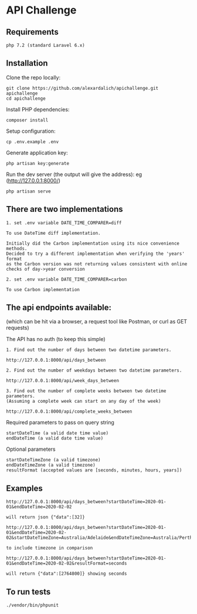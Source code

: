 # API Challenge

## Requirements

```
php 7.2 (standard Laravel 6.x)
```

## Installation

Clone the repo locally:

```
git clone https://github.com/alexardalich/apichallenge.git apichallenge
cd apichallenge
```

Install PHP dependencies:

```
composer install
```

Setup configuration:

```
cp .env.example .env
```

Generate application key:

```
php artisan key:generate
```

Run the dev server (the output will give the address): eg (http://127.0.0.1:8000/)

```
php artisan serve
```

## There are two implementations

```
1. set .env variable DATE_TIME_COMPARER=diff

To use DateTime diff implementation.

Initially did the Carbon implementation using its nice convenience methods.
Decided to try a different implementation when verifying the 'years' format 
as the Carbon version was not returning values consistent with online checks of day->year conversion
```

```
2. set .env variable DATE_TIME_COMPARER=carbon

To use Carbon implementation
```


## The api endpoints available:
(which can be hit via a browser, a request tool like Postman, or curl as GET requests)

The API has no auth (to keep this simple)
```
1. Find out the number of days between two datetime parameters.

http://127.0.0.1:8000/api/days_between
```
```
2. Find out the number of weekdays between two datetime parameters.

http://127.0.0.1:8000/api/week_days_between
```
```
3. Find out the number of complete weeks between two datetime parameters.
(Assuming a complete week can start on any day of the week)

http://127.0.0.1:8000/api/complete_weeks_between
```

Required parameters to pass on query string
```
startDateTime (a valid date time value)
endDateTime (a valid date time value)
```

Optional parameters
```
startDateTimeZone (a valid timezone)
endDateTimeZone (a valid timezone)
resultFormat (accepted values are [seconds, minutes, hours, years])
```

## Examples

```
http://127.0.0.1:8000/api/days_between?startDateTime=2020-01-01&endDateTime=2020-02-02

will return json {"data":[32]}
```
```
http://127.0.0.1:8000/api/days_between?startDateTime=2020-01-01&endDateTime=2020-02-02&startDateTimeZone=Australia/Adelaide&endDateTimeZone=Australia/Perth

to include timezone in comparison
```
```
http://127.0.0.1:8000/api/days_between?startDateTime=2020-01-01&endDateTime=2020-02-02&resultFormat=seconds

will return {"data":[2764800]} showing seconds
```

## To run tests

```
./vendor/bin/phpunit
```
